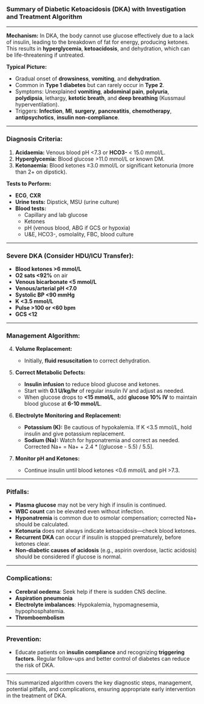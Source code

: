 ### **Summary of Diabetic Ketoacidosis (DKA) with Investigation and Treatment Algorithm**

---

**Mechanism:** In DKA, the body cannot use glucose effectively due to a lack of insulin, leading to the breakdown of fat for energy, producing ketones. This results in **hyperglycemia**, **ketoacidosis**, and dehydration, which can be life-threatening if untreated.

**Typical Picture:**

- Gradual onset of **drowsiness**, **vomiting**, and **dehydration**.
- Common in **Type 1 diabetes** but can rarely occur in **Type 2**.
- Symptoms: Unexplained **vomiting**, **abdominal pain**, **polyuria**, **polydipsia**, lethargy, **ketotic breath**, and **deep breathing** (Kussmaul hyperventilation).
- Triggers: **Infection**, **MI**, **surgery**, **pancreatitis**, **chemotherapy**, **antipsychotics**, **insulin non-compliance**.

---

### **Diagnosis Criteria:**

1. **Acidaemia:** Venous blood pH <7.3 or **HCO3-** < 15.0 mmol/L.
2. **Hyperglycemia:** Blood glucose >11.0 mmol/L or known DM.
3. **Ketonaemia:** Blood ketones ≥3.0 mmol/L or significant ketonuria (more than 2+ on dipstick).

**Tests to Perform:**

- **ECG**, **CXR**
- **Urine tests:** Dipstick, MSU (urine culture)
- **Blood tests:**
    - Capillary and lab glucose
    - Ketones
    - pH (venous blood, ABG if GCS or hypoxia)
    - U&E, HCO3-, osmolality, FBC, blood culture

---

### **Severe DKA (Consider HDU/ICU Transfer):**

- **Blood ketones >6 mmol/L**
- **O2 sats <92%** on air
- **Venous bicarbonate <5 mmol/L**
- **Venous/arterial pH <7.0**
- **Systolic BP <90 mmHg**
- **K <3.5 mmol/L**
- **Pulse >100 or <60 bpm**
- **GCS <12**

---

### **Management Algorithm:**

4. **Volume Replacement:**
    
    - Initially, **fluid resuscitation** to correct dehydration.
5. **Correct Metabolic Defects:**
    
    - **Insulin infusion** to reduce blood glucose and ketones.
    - Start with **0.1 U/kg/hr** of regular insulin IV and adjust as needed.
    - When glucose drops to **<15 mmol/L**, add **glucose 10% IV** to maintain blood glucose at **6-10 mmol/L**.
6. **Electrolyte Monitoring and Replacement:**
    
    - **Potassium (K):** Be cautious of hypokalemia. If K <3.5 mmol/L, hold insulin and give potassium replacement.
    - **Sodium (Na):** Watch for hyponatremia and correct as needed. Corrected Na+ = Na+ + 2.4 * [(glucose - 5.5) / 5.5].
7. **Monitor pH and Ketones:**
    
    - Continue insulin until blood ketones <0.6 mmol/L and pH >7.3.

---

### **Pitfalls:**

- **Plasma glucose** may not be very high if insulin is continued.
- **WBC count** can be elevated even without infection.
- **Hyponatremia** is common due to osmolar compensation; corrected Na+ should be calculated.
- **Ketonuria** does not always indicate ketoacidosis—check blood ketones.
- **Recurrent DKA** can occur if insulin is stopped prematurely, before ketones clear.
- **Non-diabetic causes of acidosis** (e.g., aspirin overdose, lactic acidosis) should be considered if glucose is normal.

---

### **Complications:**

- **Cerebral oedema**: Seek help if there is sudden CNS decline.
- **Aspiration pneumonia**
- **Electrolyte imbalances**: Hypokalemia, hypomagnesemia, hypophosphatemia.
- **Thromboembolism**

---

### **Prevention:**

- Educate patients on **insulin compliance** and recognizing **triggering factors**. Regular follow-ups and better control of diabetes can reduce the risk of DKA.

---

This summarized algorithm covers the key diagnostic steps, management, potential pitfalls, and complications, ensuring appropriate early intervention in the treatment of DKA.